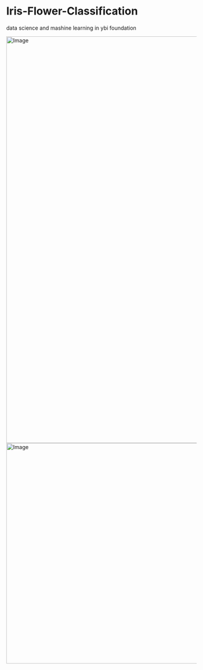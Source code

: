 # Iris-Flower-Classification
data science and mashine  learning in ybi foundation

<img width="1914" height="1075" alt="Image" src="https://github.com/user-attachments/assets/87be1ff6-3e73-449c-90ef-164538804504" />
<img width="772" height="583" alt="Image" src="https://github.com/user-attachments/assets/2f32f454-646b-4e34-aa69-1f686abcb4da" />
